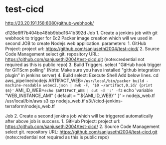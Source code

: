 # test-cicd
http://23.20.191.158:8080/github-webhook/

d128e6ff7b404be48bb9bbd1641b392d
Job 1. Create a jenkins job with git webhook to trigger for Ec2 Packer image creation which will we used in second JOB to create Nodejs web application. 
    parameters:
        1. GitHub Project: 
            project url: https://github.com/sanjusethi2004/test-cicd/
        2. Source Code Management
            select git.
               repository URL: https://github.com/sanjusethi2004/test-cicd.git 
                        (note:credential not required as this is public repo)
        3. Build Triggers.
              select "GitHub hook trigger for GITScm polling"
                   (Note: Make sure you have installed "github integration plugin" in jenkins server)
        4. Build
              select: Execute Shell
                Add below lines.
                    cd aws_pipeline/nodejs
                    ARTIFACT_WEB=`/usr/local/bin/packer build -machine-readable webec2.json | awk -F, '$0 ~/artifact,0,id/ {print $6}'`
                    AMI_ID_WEB=`echo $ARTIFACT_WEB | cut -d ':' -f2`
                    echo 'variable "WEB_INSTANCE_AMI" { default = "'${AMI_ID_WEB}'" }' > nodejs_web.tf
                    /usr/local/bin/aws s3 cp nodejs_web.tf s3://cicd-jenkins-terraform/nodejs_web.tf

Job 2. Create a second jenkins job which will be triggered automatically after above job is success. 
       1. GitHub Project: 
            project url: https://github.com/sanjusethi2004/test-cicd/
        2. Source Code Management
            select git.
               repository URL: https://github.com/sanjusethi2004/test-cicd.git 
                        (note:credential not required as this is public repo)
